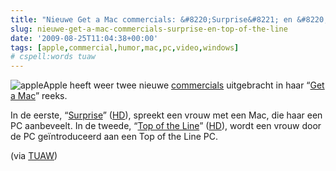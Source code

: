 ```yaml
---
title: "Nieuwe Get a Mac commercials: &#8220;Surprise&#8221; en &#8220;Top of the Line&#8221;"
slug: nieuwe-get-a-mac-commercials-surprise-en-top-of-the-line
date: '2009-08-25T11:04:38+00:00'
tags: [apple,commercial,humor,mac,pc,video,windows]
# cspell:words tuaw
---
```

![apple](/wp-content/uploads/2009/08/apple.gif?w=150 "apple")Apple heeft weer twee nieuwe [commercials](http://www.apple.com/getamac/ads/) uitgebracht in haar “[Get a Mac](http://www.apple.com/getamac/)” reeks.

In de eerste, “[Surprise](http://movies.apple.com/media/us/mac/getamac/2009/apple-mvp-surprise-us-20090824_480x272.mov)” ([HD](http://movies.apple.com/media/us/mac/getamac/2009/apple-mvp-surprise-us-20090824_848x480.mov)), spreekt een vrouw met een Mac, die haar een PC aanbeveelt. In de tweede, “[Top of the Line](http://movies.apple.com/media/us/mac/getamac/2009/apple-mvp-top_of_the_line-us-20090824_480x272.mov)” ([HD](http://movies.apple.com/media/us/mac/getamac/2009/apple-mvp-top_of_the_line-us-20090824_848x480.mov)), wordt een vrouw door de PC geïntroduceerd aan een Top of the Line PC.

(via [TUAW](http://www.tuaw.com/2009/08/25/apple-airs-two-new-get-a-mac-ads-surprise-and-top-of-the-lin/))
